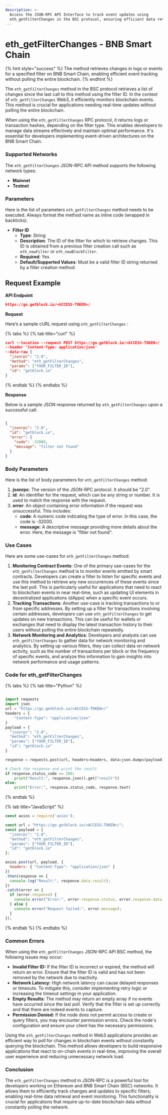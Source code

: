 ```yaml
---
description: >-
  Access the JSON-RPC API Interface to track event updates using
  eth_getFilterChanges in the BSC protocol, ensuring efficient data retrieval.
---
```


# eth\_getFilterChanges - BNB Smart Chain

{% hint style="success" %}
The method retrieves changes in logs or events for a specified filter on BNB Smart Chain, enabling efficient event tracking without polling the entire blockchain.
{% endhint %}

The `eth_getFilterChanges` method in the BSC protocol retrieves a list of changes since the last call to this method using the filter ID. In the context of `eth_getFilterChanges` Web3, it efficiently monitors blockchain events. This method is crucial for applications needing real-time updates without polling the entire blockchain.

When using the `eth_getFilterChanges` RPC protocol, it returns logs or transaction hashes, depending on the filter type. This enables developers to manage data streams effectively and maintain optimal performance. It's essential for developers implementing event-driven architectures on the BNB Smart Chain.

### Supported Networks

The `eth_getFilterChanges` JSON-RPC API method supports the following network types:

* **Mainnet**
* **Testnet**

### Parameters

Here is the list of parameters `eth_getFilterChanges` method needs to be executed. Always format the method name as inline code (wrapped in backticks).

* **Filter ID**
  * **Type**: String
  * **Description**: The ID of the filter for which to retrieve changes. This ID is obtained from a previous filter creation call such as `eth_newFilter` or `eth_newBlockFilter`.
  * **Required**: Yes
  * **Default/Supported Values**: Must be a valid filter ID string returned by a filter creation method.

## Request Example

**API Endpoint**

```json
https://go.getblock.io/<ACCESS-TOKEN>/
```

**Request**

Here’s a sample cURL request using `eth_getFilterChanges` :

{% tabs %}
{% tab title="curl" %}
```json
curl --location --request POST https://go.getblock.io/<ACCESS-TOKEN>/
--header 'Content-Type: application/json' 
--data-raw {
  "jsonrpc": "2.0",
  "method": "eth_getFilterChanges",
  "params": ["YOUR_FILTER_ID"],
  "id": "getblock.io"
}
```
{% endtab %}
{% endtabs %}

**Response**

Below is a sample JSON response returned by `eth_getFilterChanges` upon a successful call:

```json

{
  "jsonrpc": "2.0",
  "id": "getblock.io",
  "error": {
    "code": -32000,
    "message": "filter not found"
  }
}

```

### Body Parameters

Here is the list of body parameters for `eth_getFilterChanges` method:

1. **jsonrpc**: The version of the JSON-RPC protocol. It should be "2.0".
2. **id**: An identifier for the request, which can be any string or number. It is used to match the response with the request.
3. **error**: An object containing error information if the request was unsuccessful. This includes:
   * **code**: A numeric code indicating the type of error. In this case, the code is -32000.
   * **message**: A descriptive message providing more details about the error. Here, the message is "filter not found".

### Use Cases

Here are some use-cases for `eth_getFilterChanges` method:

1. **Monitoring Contract Events**: One of the primary use-cases for the `eth_getFilterChanges` method is to monitor events emitted by smart contracts. Developers can create a filter to listen for specific events and use this method to retrieve any new occurrences of these events since the last poll. This is particularly useful for applications that need to react to blockchain events in near real-time, such as updating UI elements in decentralized applications (dApps) when a specific event occurs.
2. **Tracking Transactions**: Another use-case is tracking transactions to or from specific addresses. By setting up a filter for transactions involving certain addresses, developers can use `eth_getFilterChanges` to get updates on new transactions. This can be useful for wallets or exchanges that need to display the latest transaction history to their users without polling the entire blockchain repeatedly.
3. **Network Monitoring and Analytics**: Developers and analysts can use `eth_getFilterChanges` to gather data for network monitoring and analytics. By setting up various filters, they can collect data on network activity, such as the number of transactions per block or the frequency of specific events, and analyze this information to gain insights into network performance and usage patterns.

### Code for eth\_getFilterChanges

{% tabs %}
{% tab title="Python" %}
```python

import requests
import json
url = "https://go.getblock.io/<ACCESS-TOKEN>/"
headers = {
    "Content-Type": "application/json"
}
payload = {
  "jsonrpc": "2.0",
  "method": "eth_getFilterChanges",
  "params": ["YOUR_FILTER_ID"],
  "id": "getblock.io"
}

response = requests.post(url, headers=headers, data=json.dumps(payload))

# Check the response and print the result
if response.status_code == 200:
    print("Result:", response.json().get("result"))
else:
    print("Error:", response.status_code, response.text)

```
{% endtab %}

{% tab title="JavaScript" %}
```javascript
const axios = require('axios');

const url = "https://go.getblock.io/<ACCESS-TOKEN>/";
const payload = {
  "jsonrpc": "2.0",
  "method": "eth_getFilterChanges",
  "params": ["YOUR_FILTER_ID"],
  "id": "getblock.io"
};

axios.post(url, payload, {
  headers: { "Content-Type": "application/json" }
})
.then(response => {
  console.log("Result:", response.data.result);
})
.catch(error => {
  if (error.response) {
    console.error("Error:", error.response.status, error.response.data);
  } else {
    console.error("Request failed:", error.message);
  }
});
```
{% endtab %}
{% endtabs %}

### Common Errors

When using the `eth_getFilterChanges` JSON-RPC API BSC method, the following issues may occur:

* **Invalid Filter ID:** If the filter ID is incorrect or expired, the method will return an error. Ensure that the filter ID is valid and has not been removed by the network due to inactivity.
* **Network Latency:** High network latency can cause delayed responses or timeouts. To mitigate this, consider implementing retry logic or increasing the timeout settings in your application.
* **Empty Results:** The method may return an empty array if no events have occurred since the last poll. Verify that the filter is set up correctly and that there are indeed events to capture.
* **Permission Denied:** If the node does not permit access to create or query filters, you may encounter permission errors. Check the node's configuration and ensure your client has the necessary permissions.

Using the `eth_getFilterChanges` method in Web3 applications provides an efficient way to poll for changes in blockchain events without constantly querying the blockchain. This method allows developers to build responsive applications that react to on-chain events in real-time, improving the overall user experience and reducing unnecessary network load.

### Conclusion

The `eth_getFilterChanges` method in JSON-RPC is a powerful tool for developers working on Ethereum and BNB Smart Chain (BSC) networks. It allows them to efficiently track changes and updates to specific filters, enabling real-time data retrieval and event monitoring. This functionality is crucial for applications that require up-to-date blockchain data without constantly polling the network.
